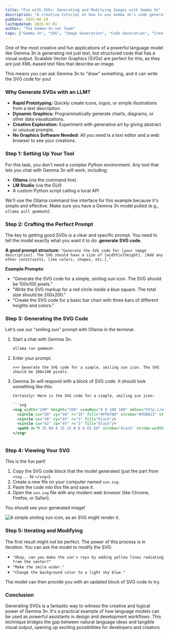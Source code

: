 ```yaml
---
title: "Fun with SVGs: Generating and Modifying Images with Gemma 3n"
description: "A creative tutorial on how to use Gemma 3n's code generation capabilities to create and manipulate Scalable Vector Graphics (SVGs) directly from text prompts."
pubDate: 2025-06-29
lastUpdated: 2025-07-01
author: "The Gemma-3n.net Team"
tags: ["Gemma 3n", "SVG", "Image Generation", "Code Generation", "Creative AI", "Tutorial"]
---
```


One of the most creative and fun applications of a powerful language model like Gemma 3n is generating not just text, but structured code that has a visual output. Scalable Vector Graphics (SVGs) are perfect for this, as they are just XML-based text files that describe an image.

This means you can ask Gemma 3n to "draw" something, and it can write the SVG code for you!

### Why Generate SVGs with an LLM?

-   **Rapid Prototyping:** Quickly create icons, logos, or simple illustrations from a text description.
-   **Dynamic Graphics:** Programmatically generate charts, diagrams, or other data visualizations.
-   **Creative Exploration:** Experiment with generative art by giving abstract or unusual prompts.
-   **No Graphics Software Needed:** All you need is a text editor and a web browser to see your creations.

### Step 1: Setting Up Your Tool

For this task, you don't need a complex Python environment. Any tool that lets you chat with Gemma 3n will work, including:
-   **Ollama** (via the command line)
-   **LM Studio** (via the GUI)
-   A custom Python script calling a local API

We'll use the Ollama command line interface for this example because it's simple and effective. Make sure you have a Gemma 3n model pulled (e.g., `ollama pull gemma3n`).

### Step 2: Crafting the Perfect Prompt

The key to getting good SVGs is a clear and specific prompt. You need to tell the model exactly what you want it to do: **generate SVG code**.

**A good prompt structure:**
`"Generate the SVG code for [your image description]. The SVG should have a size of [width]x[height]. [Add any other constraints, like colors, shapes, etc.]."`

**Example Prompts:**
-   "Generate the SVG code for a simple, smiling sun icon. The SVG should be 100x100 pixels."
-   "Write the SVG markup for a red circle inside a blue square. The total size should be 200x200."
-   "Create the SVG code for a basic bar chart with three bars of different heights and colors."

### Step 3: Generating the SVG Code

Let's use our "smiling sun" prompt with Ollama in the terminal.

1.  Start a chat with Gemma 3n:
    ```bash
    ollama run gemma3n
    ```

2.  Enter your prompt:
    ```
    >>> Generate the SVG code for a simple, smiling sun icon. The SVG should be 100x100 pixels.
    ```

3.  Gemma 3n will respond with a block of SVG code. It should look something like this:

    ```xml
    Certainly! Here is the SVG code for a simple, smiling sun icon:

    ```svg
    <svg width="100" height="100" viewBox="0 0 100 100" xmlns="http://www.w3.org/2000/svg">
      <circle cx="50" cy="50" r="35" fill="#FFD700" stroke="#FDB813" stroke-width="2"/>
      <circle cx="38" cy="45" r="3" fill="black"/>
      <circle cx="62" cy="45" r="3" fill="black"/>
      <path d="M 35 60 A 15 15 0 0 0 65 60" stroke="black" stroke-width="2" fill="none"/>
    </svg>
    ```
    ```

### Step 4: Viewing Your SVG

This is the fun part!
1.  Copy the SVG code block that the model generated (just the part from `<svg...` to `</svg>`).
2.  Create a new file on your computer named `sun.svg`.
3.  Paste the code into this file and save it.
4.  Open the `sun.svg` file with any modern web browser (like Chrome, Firefox, or Safari).

You should see your generated image!

![A simple smiling sun icon, as an SVG might render it.](https://i.imgur.com/3flhY5V.png)

### Step 5: Iterating and Modifying

The first result might not be perfect. The power of this process is in iteration. You can ask the model to modify the SVG:

-   `"Okay, can you make the sun's rays by adding yellow lines radiating from the center?"`
-   `"Make the smile wider."`
-   `"Change the background color to a light sky blue."`

The model can then provide you with an updated block of SVG code to try.

### Conclusion

Generating SVGs is a fantastic way to witness the creative and logical power of Gemma 3n. It's a practical example of how language models can be used as powerful assistants in design and development workflows. This technique bridges the gap between natural language ideas and tangible visual output, opening up exciting possibilities for developers and creators. 